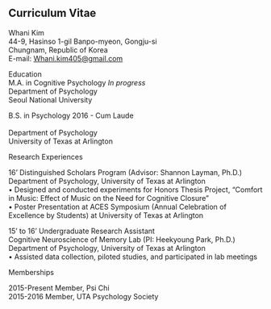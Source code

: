 ## Curriculum Vitae 

Whani Kim <br> 
44-9, Hasinso 1-gil Banpo-myeon, Gongju-si <br>
Chungnam, Republic of Korea <br>
E-mail: Whani.kim405@gmail.com <br>

Education <br>
M.A. in Cognitive Psychology *In progress* <br>
Department of Psychology <br>
Seoul National University <br>

B.S. in Psychology 2016 - Cum Laude <br>  		
Department of Psychology <br>
University of Texas at Arlington <br>		

Research Experiences <br>

16’ 		   Distinguished Scholars Program (Advisor: Shannon Layman, Ph.D.) <br>
		   Department of Psychology, University of Texas at Arlington <br>
•	Designed and conducted experiments for Honors Thesis Project, “Comfort in Music: Effect of Music on the Need for Cognitive Closure”  <br>
•	Poster Presentation at ACES Symposium (Annual Celebration of Excellence by Students) at University of Texas at Arlington  <br>

15’ to 16’	              Undergraduate Research Assistant <br>
                              Cognitive Neuroscience of Memory Lab (PI: Heekyoung Park, Ph.D.) <br>
		              Department of Psychology, University of Texas at Arlington <br>
•	Assisted data collection, piloted studies, and participated in lab meetings <br>
			
Memberships <br>

2015-Present	Member, Psi Chi <br>
2015-2016	Member, UTA Psychology Society <br>
